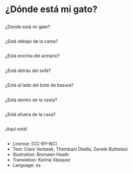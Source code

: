 # ¿Dónde está mi gato?

##
¿Dónde está mi gato?

##
¿Está debajo de la cama?

##
¿Está encima del armario?

##
¿Está detrás del sofá?

##
¿Está al lado del bote de basura?

##
¿Está dentro de la cesta?

##
¿Está afuera de la casa?

##
¡Aquí está!

##
* License: [CC-BY-NC]
* Text: Clare Verbeek, Thembani Dladla, Zanele Buthelezi
* Illustration: Bronwen Heath
* Translation: Karina Vásquez
* Language: es
